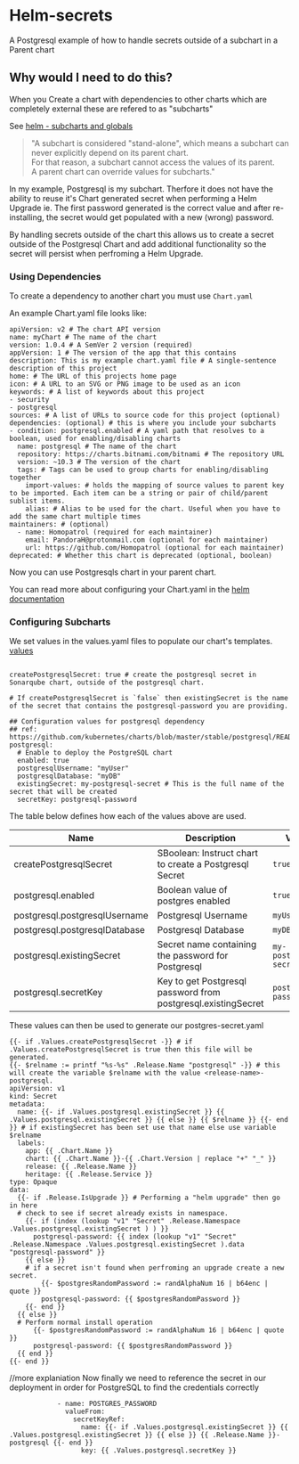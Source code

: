 # Helm-secrets
A Postgresql example of how to handle secrets outside of a subchart in a Parent chart

<!-- and example deployment repo that uses this can be found here -->

## Why would I need to do this?
When you Create a chart with dependencies to other charts which are completely external these are refered to as "subcharts"

See [helm - subcharts and globals](https://helm.sh/docs/chart_template_guide/subcharts_and_globals/)

>"A subchart is considered "stand-alone", which means a subchart can never explicitly depend on its parent chart.     
> For that reason, a subchart cannot access the values of its parent.   
> A parent chart can override values for subcharts."

In my example, Postgresql is my subchart. Therfore it does not have the ability to reuse it's Chart generated secret when performing a Helm Upgrade
ie. The first password generated is the correct value and after re-installing, the secret would get populated with a new (wrong) password.

<!-- Additionally, by adding options to re-create the secrets, it's easier to handle the lifecycle of the secrets: ie. the same secret when performing an upgrade so it will still hold the correct value. -->


   <!-- the "existingSecret" parameter assumes that we are creating the secret outside Helm. -->

By handling secrets outside of the chart this allows us to create a secret outside of the Postgresql Chart and add additional functionality so the secret will persist when perfroming a Helm Upgrade.

### Using Dependencies
To create a dependency to another chart you must use `Chart.yaml`

An example Chart.yaml file looks like:
```
apiVersion: v2 # The chart API version 
name: myChart # The name of the chart
version: 1.0.4 # A SemVer 2 version (required)
appVersion: 1 # The version of the app that this contains
description: This is my example chart.yaml file # A single-sentence description of this project
home: # The URL of this projects home page
icon: # A URL to an SVG or PNG image to be used as an icon 
keywords: # A list of keywords about this project
- security
- postgresql
sources: # A list of URLs to source code for this project (optional)
dependencies: (optional) # this is where you include your subcharts
- condition: postgresql.enabled # A yaml path that resolves to a boolean, used for enabling/disabling charts 
  name: postgresql # The name of the chart
  repository: https://charts.bitnami.com/bitnami # The repository URL
  version: ~10.3 # The version of the chart 
  tags: # Tags can be used to group charts for enabling/disabling together
    import-values: # holds the mapping of source values to parent key to be imported. Each item can be a string or pair of child/parent sublist items.
    alias: # Alias to be used for the chart. Useful when you have to add the same chart multiple times
maintainers: # (optional)
  - name: Homopatrol (required for each maintainer)
    email: PandoraH@protonmail.com (optional for each maintainer)
    url: https://github.com/Homopatrol (optional for each maintainer)
deprecated: # Whether this chart is deprecated (optional, boolean)
```
Now you can use Postgresqls chart in your parent chart.

You can read more about configuring your Chart.yaml in the [helm documentation](https://helm.sh/docs/topics/charts/)

### Configuring Subcharts 

We set values in the values.yaml files to populate our chart's templates.
[values](./values.yaml)
```

createPostgresqlSecret: true # create the postgresql secret in Sonarqube chart, outside of the postgresql chart. 

# If createPostgresqlSecret is `false` then existingSecret is the name of the secret that contains the postgresql-password you are providing.

## Configuration values for postgresql dependency
## ref: https://github.com/kubernetes/charts/blob/master/stable/postgresql/README.md
postgresql:
  # Enable to deploy the PostgreSQL chart
  enabled: true
  postgresqlUsername: "myUser"
  postgresqlDatabase: "myDB"
  existingSecret: my-postgresql-secret # This is the full name of the secret that will be created 
  secretKey: postgresql-password
```
The table below defines how each of the values above are used.

| Name | Description | Value |
|------------- |-------------|-------------|
| createPostgresqlSecret | SBoolean: Instruct chart to create a Postgresql Secret | `true` |
| postgresql.enabled | Boolean value of postgres enabled  | `true` |
| postgresql.postgresqlUsername | Postgresql Username | `myUser` |
| postgresql.postgresqlDatabase | Postgresql Database | `myDB` |
| postgresql.existingSecret | Secret name containing the password for Postgresql  | `my-postgresql-secret` |
| postgresql.secretKey | Key to get Postgresql password from postgresql.existingSecret | `postgresql-password` |

These values can then be used to generate our postgres-secret.yaml
```
{{- if .Values.createPostgresqlSecret -}} # if .Values.createPostgresqlSecret is true then this file will be generated.
{{- $relname := printf "%s-%s" .Release.Name "postgresql" -}} # this will create the variable $relname with the value <release-name>-postgresql.
apiVersion: v1
kind: Secret
metadata:
  name: {{- if .Values.postgresql.existingSecret }} {{ .Values.postgresql.existingSecret }} {{ else }} {{ $relname }} {{- end }} # if existingSecret has been set use that name else use variable $relname
  labels:
    app: {{ .Chart.Name }}
    chart: {{ .Chart.Name }}-{{ .Chart.Version | replace "+" "_" }}
    release: {{ .Release.Name }}
    heritage: {{ .Release.Service }}
type: Opaque
data:
  {{- if .Release.IsUpgrade }} # Performing a "helm upgrade" then go in here 
  # check to see if secret already exists in namespace.
    {{- if (index (lookup "v1" "Secret" .Release.Namespace .Values.postgresql.existingSecret ) ) }}
      postgresql-password: {{ index (lookup "v1" "Secret" .Release.Namespace .Values.postgresql.existingSecret ).data "postgresql-password" }}
    {{ else }}
    # if a secret isn't found when perfroming an upgrade create a new secret.
        {{- $postgresRandomPassword := randAlphaNum 16 | b64enc | quote }}
        postgresql-password: {{ $postgresRandomPassword }}
    {{- end }}
  {{ else }}
  # Perform normal install operation
      {{- $postgresRandomPassword := randAlphaNum 16 | b64enc | quote }}
      postgresql-password: {{ $postgresRandomPassword }}
  {{ end }}
{{- end }}
```
//more explaniation 
Now finally we need to reference the secret in our deployment in order for PostgreSQL to find the credentials correctly
```
            - name: POSTGRES_PASSWORD
              valueFrom:
                secretKeyRef:
                  name: {{- if .Values.postgresql.existingSecret }} {{ .Values.postgresql.existingSecret }} {{ else }} {{ .Release.Name }}-postgresql {{- end }}
                  key: {{ .Values.postgresql.secretKey }}
```
